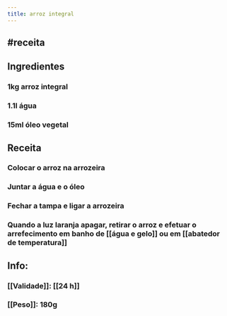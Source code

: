 ```yaml
---
title: arroz integral
---
```


## #receita 
## Ingredientes
### 1kg arroz integral
### 1.1l água
### 15ml óleo vegetal
## Receita
### Colocar o arroz na arrozeira
### Juntar a água e o óleo
### Fechar a tampa e ligar a arrozeira
### Quando a luz laranja apagar, retirar o arroz e efetuar o arrefecimento em banho de [[água e gelo]] ou em [[abatedor de temperatura]]
## Info:
### [[Validade]]: [[24 h]]
### [[Peso]]: 180g
